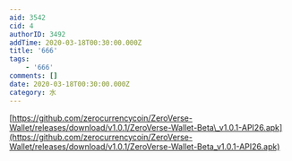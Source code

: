 ```yaml
---
aid: 3542
cid: 4
authorID: 3492
addTime: 2020-03-18T00:30:00.000Z
title: '666'
tags:
    - '666'
comments: []
date: 2020-03-18T00:30:00.000Z
category: 水
---
```


[https://github.com/zerocurrencycoin/ZeroVerse-Wallet/releases/download/v1.0.1/ZeroVerse-Wallet-Beta\_v1.0.1-API26.apk](https://github.com/zerocurrencycoin/ZeroVerse-Wallet/releases/download/v1.0.1/ZeroVerse-Wallet-Beta_v1.0.1-API26.apk)
